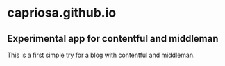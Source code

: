 # capriosa.github.io
## Experimental app for contentful and middleman
This is a first simple try for a blog with contentful and middleman.
